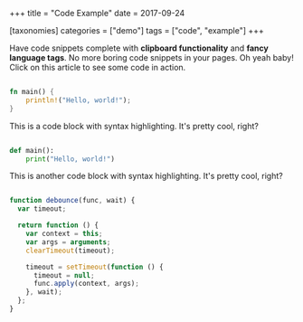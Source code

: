 +++
title = "Code Example"
date = 2017-09-24

[taxonomies]
categories = ["demo"]
tags = ["code", "example"]
+++

Have code snippets complete with **clipboard functionality** and **fancy
language tags**. No more boring code snippets in your pages. Oh yeah baby! Click
on this article to see some code in action.

<!-- more -->

```rust

fn main() {
    println!("Hello, world!");
}
```

This is a code block with syntax highlighting. It's pretty cool, right?

```python

def main():
    print("Hello, world!")
```

This is another code block with syntax highlighting. It's pretty cool, right?

<!-- prettier-ignore-->
```js

function debounce(func, wait) {
  var timeout;

  return function () {
    var context = this;
    var args = arguments;
    clearTimeout(timeout);

    timeout = setTimeout(function () {
      timeout = null;
      func.apply(context, args);
    }, wait);
  };
}

```
